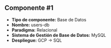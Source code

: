 ## Componente #1

* **Tipo de componente:** Base de Datos
* **Nombre:** users-db
* **Paradigma:** Relacional
* **Sistema de Gestión de Base de Datos:** MySQL
* **Despliegue:** GCP -> SQL

